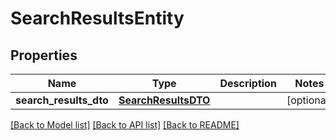 # SearchResultsEntity

## Properties
Name | Type | Description | Notes
------------ | ------------- | ------------- | -------------
**search_results_dto** | [**SearchResultsDTO**](SearchResultsDTO.md) |  | [optional] 

[[Back to Model list]](../README.md#documentation-for-models) [[Back to API list]](../README.md#documentation-for-api-endpoints) [[Back to README]](../README.md)


